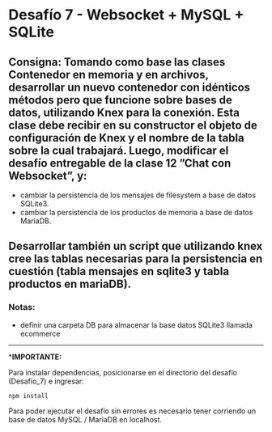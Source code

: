 # Desafío 7 - Websocket + MySQL + SQLite

## Consigna: Tomando como base las clases Contenedor en memoria y en archivos, desarrollar un nuevo contenedor con idénticos métodos pero que funcione sobre bases de datos, utilizando Knex para la conexión. Esta clase debe recibir en su constructor el objeto de configuración de Knex y el nombre de la tabla sobre la cual trabajará. Luego, modificar el desafío entregable de la clase 12 ”Chat con Websocket”, y: 

+ cambiar la persistencia de los mensajes de filesystem a base de datos SQLite3.
+ cambiar la persistencia de los productos de memoria a base de datos MariaDB.

## Desarrollar también un script que utilizando knex cree las tablas necesarias para la persistencia en cuestión (tabla mensajes en sqlite3 y tabla productos en mariaDB).

### Notas:
+ definir una carpeta DB para almacenar la base datos SQLite3 llamada ecommerce

- - -

***IMPORTANTE:**

Para instalar dependencias, posicionarse en el directorio del desafío (Desafio_7) e ingresar:
```
npm install
```
Para poder ejecutar el desafío sin errores es necesario tener corriendo un base de datos MySQL / MariaDB en localhost.


